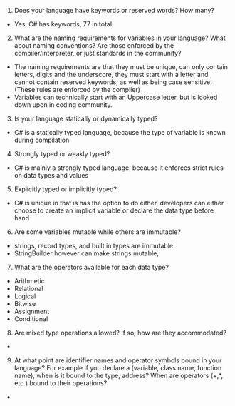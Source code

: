 1. Does your language have keywords or reserved words? How many? 
  - Yes, C# has keywords, 77 in total.

2. What are the naming requirements for variables in your language? 
What about naming conventions? Are those enforced by the compiler/interpreter, or just 
standards in the community?
  - The naming requirements are that they must be unique,
    can only contain letters, digits and the underscore,
    they must start with a letter and cannot contain reserved keywords,
    as well as being case sensitive. (These rules are enforced by the compiler)
  - Variables can technically start with an Uppercase letter, but is looked down upon in coding community.

3. Is your language statically or dynamically typed?
  - C# is a statically typed language, because the type of variable is known during compilation

4. Strongly typed or weakly typed?
  - C# is mainly a strongly typed language, because it enforces strict rules on data types and values

5. Explicitly typed or implicitly typed?
  - C# is unique in that is has the option to do either,
    developers can either choose to create an implicit variable
    or declare the data type before hand

6. Are some variables mutable while others are immutable?
  - strings, record types, and built in types are immutable
  - StringBuilder however can make strings mutable, 

7. What are the operators available for each data type? 
  - Arithmetic
  - Relational
  - Logical
  - Bitwise
  - Assignment
  - Conditional

8. Are mixed type operations allowed? If so, how are they accommodated? 
  -

9. At what point are identifier names and operator symbols bound in your language? For example 
if you declare a (variable, class name, function name), when is it bound to the type, address? 
When are operators (+,*, etc.) bound to their operations?
  - 
